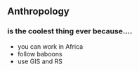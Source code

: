 ## Anthropology
### is the coolest thing ever because....
* you can work in Africa
* follow baboons
* use GIS and RS
